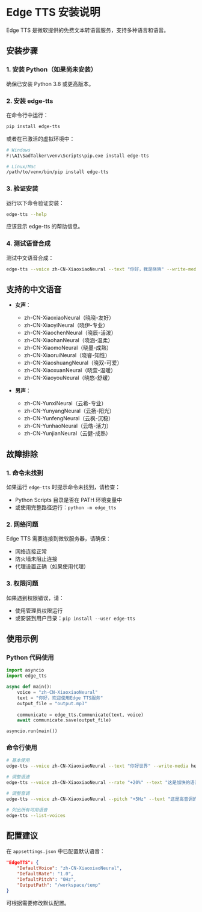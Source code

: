 # Edge TTS 安装说明

Edge TTS 是微软提供的免费文本转语音服务，支持多种语言和语音。

## 安装步骤

### 1. 安装 Python（如果尚未安装）
确保已安装 Python 3.8 或更高版本。

### 2. 安装 edge-tts
在命令行中运行：

```bash
pip install edge-tts
```

或者在已激活的虚拟环境中：

```bash
# Windows
F:\AI\SadTalker\venv\Scripts\pip.exe install edge-tts

# Linux/Mac
/path/to/venv/bin/pip install edge-tts
```

### 3. 验证安装
运行以下命令验证安装：

```bash
edge-tts --help
```

应该显示 edge-tts 的帮助信息。

### 4. 测试语音合成
测试中文语音合成：

```bash
edge-tts --voice zh-CN-XiaoxiaoNeural --text "你好，我是晓晓" --write-media test.mp3
```

## 支持的中文语音

- **女声**：
  - zh-CN-XiaoxiaoNeural（晓晓-友好）
  - zh-CN-XiaoyiNeural（晓伊-专业）
  - zh-CN-XiaochenNeural（晓辰-活泼）
  - zh-CN-XiaohanNeural（晓涵-温柔）
  - zh-CN-XiaomoNeural（晓墨-成熟）
  - zh-CN-XiaoruiNeural（晓睿-知性）
  - zh-CN-XiaoshuangNeural（晓双-可爱）
  - zh-CN-XiaoxuanNeural（晓萱-温暖）
  - zh-CN-XiaoyouNeural（晓悠-舒缓）

- **男声**：
  - zh-CN-YunxiNeural（云希-专业）
  - zh-CN-YunyangNeural（云扬-阳光）
  - zh-CN-YunfengNeural（云枫-沉稳）
  - zh-CN-YunhaoNeural（云皓-活力）
  - zh-CN-YunjianNeural（云健-成熟）

## 故障排除

### 1. 命令未找到
如果运行 `edge-tts` 时提示命令未找到，请检查：
- Python Scripts 目录是否在 PATH 环境变量中
- 或使用完整路径运行：`python -m edge_tts`

### 2. 网络问题
Edge TTS 需要连接到微软服务器，请确保：
- 网络连接正常
- 防火墙未阻止连接
- 代理设置正确（如果使用代理）

### 3. 权限问题
如果遇到权限错误，请：
- 使用管理员权限运行
- 或安装到用户目录：`pip install --user edge-tts`

## 使用示例

### Python 代码使用
```python
import asyncio
import edge_tts

async def main():
    voice = "zh-CN-XiaoxiaoNeural"
    text = "你好，欢迎使用Edge TTS服务"
    output_file = "output.mp3"
    
    communicate = edge_tts.Communicate(text, voice)
    await communicate.save(output_file)

asyncio.run(main())
```

### 命令行使用
```bash
# 基本使用
edge-tts --voice zh-CN-XiaoxiaoNeural --text "你好世界" --write-media hello.mp3

# 调整语速
edge-tts --voice zh-CN-XiaoxiaoNeural --rate "+20%" --text "这是加快的语音" --write-media fast.mp3

# 调整音调
edge-tts --voice zh-CN-XiaoxiaoNeural --pitch "+5Hz" --text "这是高音调的语音" --write-media high.mp3

# 列出所有可用语音
edge-tts --list-voices
```

## 配置建议

在 `appsettings.json` 中已配置默认语音：

```json
"EdgeTTS": {
    "DefaultVoice": "zh-CN-XiaoxiaoNeural",
    "DefaultRate": "1.0",
    "DefaultPitch": "0Hz",
    "OutputPath": "/workspace/temp"
}
```

可根据需要修改默认配置。